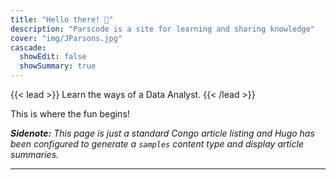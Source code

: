 ```yaml
---
title: "Hello there! 👋"
description: "Parscode is a site for learning and sharing knowledge"
cover: "img/JParsons.jpg"
cascade:
  showEdit: false
  showSummary: true
---
```


{{< lead >}}
Learn the ways of a Data Analyst.
{{< /lead >}}

This is where the fun begins! 

_**Sidenote:** This page is just a standard Congo article listing and Hugo has been configured to generate a `samples` content type and display article summaries._

---
